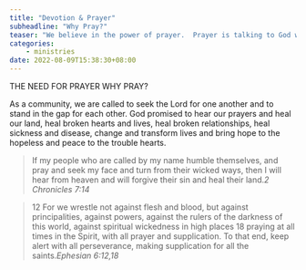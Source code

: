 ```yaml
---
title: "Devotion & Prayer"
subheadline: "Why Pray?"
teaser: "We believe in the power of prayer.  Prayer is talking to God who hears and answers prayers."
categories:
    - ministries
date: 2022-08-09T15:38:30+08:00
---
```


THE NEED FOR PRAYER
WHY PRAY?

As a community, we are called to seek the Lord  for one another and to stand in the gap for each other.  God promised to hear our prayers and heal our land, heal broken hearts and lives, heal broken relationships, heal sickness and disease, change and transform lives and bring hope to the hopeless and peace to the trouble hearts. 

> <span class="teaser">If my people who are called by my name humble themselves, and pray and seek my face and turn from their wicked ways, then I will hear from heaven and will forgive their sin and heal their land.</span><cite>2 Chronicles 7:14</cite>


> <span class="teaser">12 For we wrestle not against flesh and blood, but against principalities, against powers, against the rulers of the darkness of this world, against spiritual wickedness in high places 18 praying at all times in the Spirit, with all prayer and supplication. To that end, keep alert with all perseverance, making supplication for all the saints.</span><cite>Ephesian 6:12,18</cite>
